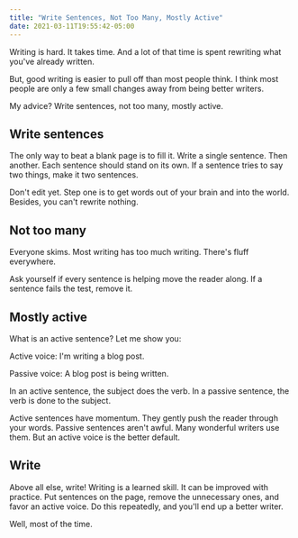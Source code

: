 ```yaml
---
title: "Write Sentences, Not Too Many, Mostly Active"
date: 2021-03-11T19:55:42-05:00
---
```


Writing is hard. It takes time. And a lot of that time is spent rewriting what you've already written. 
 
But, good writing is easier to pull off than most people think. I think most people are only a few small changes away from being better writers. 

My advice? Write sentences, not too many, mostly active. 


## Write sentences

The only way to beat a blank page is to fill it. Write a single sentence. Then another. Each sentence should stand on its own. If a sentence tries to say two things, make it two sentences. 

Don't edit yet. Step one is to get words out of your brain and into the world. Besides, you can't rewrite nothing.


## Not too many

Everyone skims. Most writing has too much writing. There's fluff everywhere. 

Ask yourself if every sentence is helping move the reader along. If a sentence fails the test, remove it. 


## Mostly active

What is an active sentence? Let me show you: 

Active voice: I'm writing a blog post. 

Passive voice: A blog post is being written. 

In an active sentence, the subject does the verb. In a passive sentence, the verb is done to the subject. 

Active sentences have momentum. They gently push the reader through your words. Passive sentences aren't awful. Many wonderful writers use them. But an active voice is the better default. 


## Write

Above all else, write! Writing is a learned skill. It can be improved with practice. Put sentences on the page, remove the unnecessary ones, and favor an active voice. Do this repeatedly, and you'll end up a better writer. 

Well, most of the time. 
